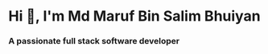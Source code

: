 <h1 align="left">Hi 👋, I'm Md Maruf Bin Salim Bhuiyan</h1>
<h3 align="left">A passionate full stack software developer</h3>
